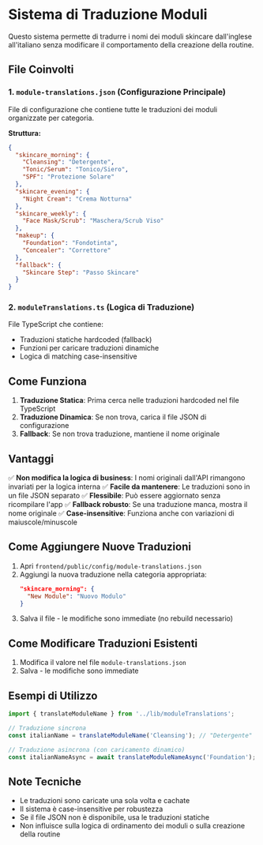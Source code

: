 # Sistema di Traduzione Moduli

Questo sistema permette di tradurre i nomi dei moduli skincare dall'inglese all'italiano senza modificare il comportamento della creazione della routine.

## File Coinvolti

### 1. `module-translations.json` (Configurazione Principale)
File di configurazione che contiene tutte le traduzioni dei moduli organizzate per categoria.

**Struttura:**
```json
{
  "skincare_morning": {
    "Cleansing": "Detergente",
    "Tonic/Serum": "Tonico/Siero",
    "SPF": "Protezione Solare"
  },
  "skincare_evening": {
    "Night Cream": "Crema Notturna"
  },
  "skincare_weekly": {
    "Face Mask/Scrub": "Maschera/Scrub Viso"
  },
  "makeup": {
    "Foundation": "Fondotinta",
    "Concealer": "Correttore"
  },
  "fallback": {
    "Skincare Step": "Passo Skincare"
  }
}
```

### 2. `moduleTranslations.ts` (Logica di Traduzione)
File TypeScript che contiene:
- Traduzioni statiche hardcoded (fallback)
- Funzioni per caricare traduzioni dinamiche
- Logica di matching case-insensitive

## Come Funziona

1. **Traduzione Statica**: Prima cerca nelle traduzioni hardcoded nel file TypeScript
2. **Traduzione Dinamica**: Se non trova, carica il file JSON di configurazione
3. **Fallback**: Se non trova traduzione, mantiene il nome originale

## Vantaggi

✅ **Non modifica la logica di business**: I nomi originali dall'API rimangono invariati per la logica interna
✅ **Facile da mantenere**: Le traduzioni sono in un file JSON separato
✅ **Flessibile**: Può essere aggiornato senza ricompilare l'app
✅ **Fallback robusto**: Se una traduzione manca, mostra il nome originale
✅ **Case-insensitive**: Funziona anche con variazioni di maiuscole/minuscole

## Come Aggiungere Nuove Traduzioni

1. Apri `frontend/public/config/module-translations.json`
2. Aggiungi la nuova traduzione nella categoria appropriata:
   ```json
   "skincare_morning": {
     "New Module": "Nuovo Modulo"
   }
   ```
3. Salva il file - le modifiche sono immediate (no rebuild necessario)

## Come Modificare Traduzioni Esistenti

1. Modifica il valore nel file `module-translations.json`
2. Salva - le modifiche sono immediate

## Esempi di Utilizzo

```typescript
import { translateModuleName } from '../lib/moduleTranslations';

// Traduzione sincrona
const italianName = translateModuleName('Cleansing'); // "Detergente"

// Traduzione asincrona (con caricamento dinamico)
const italianNameAsync = await translateModuleNameAsync('Foundation'); // "Fondotinta"
```

## Note Tecniche

- Le traduzioni sono caricate una sola volta e cachate
- Il sistema è case-insensitive per robustezza
- Se il file JSON non è disponibile, usa le traduzioni statiche
- Non influisce sulla logica di ordinamento dei moduli o sulla creazione della routine
